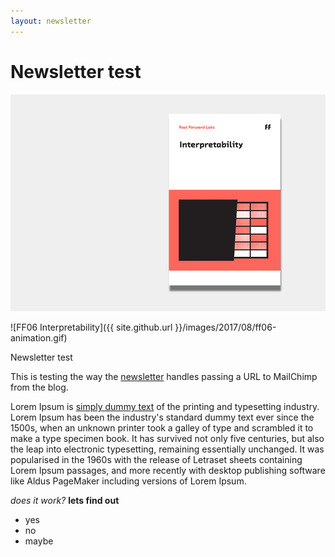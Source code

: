 ```yaml
---
layout: newsletter
---
```


# Newsletter test

![FF06 Interpretability](/images/2017/08/ff06-animation.gif)

![FF06 Interpretability]({{ site.github.url }}/images/2017/08/ff06-animation.gif)

Newsletter test

This is testing the way the [newsletter](http://nymag.com/newsletters/) handles passing a URL to MailChimp from the blog.

Lorem Ipsum is [simply dummy text](http://nymag.com/newsletters/) of the printing and typesetting industry. Lorem Ipsum has been the industry's standard dummy text ever since the 1500s, when an unknown printer took a galley of type and scrambled it to make a type specimen book. It has survived not only five centuries, but also the leap into electronic typesetting, remaining essentially unchanged. It was popularised in the 1960s with the release of Letraset sheets containing Lorem Ipsum passages, and more recently with desktop publishing software like Aldus PageMaker including versions of Lorem Ipsum.

_does it work?_
**lets find out**

- yes
- no
- maybe

